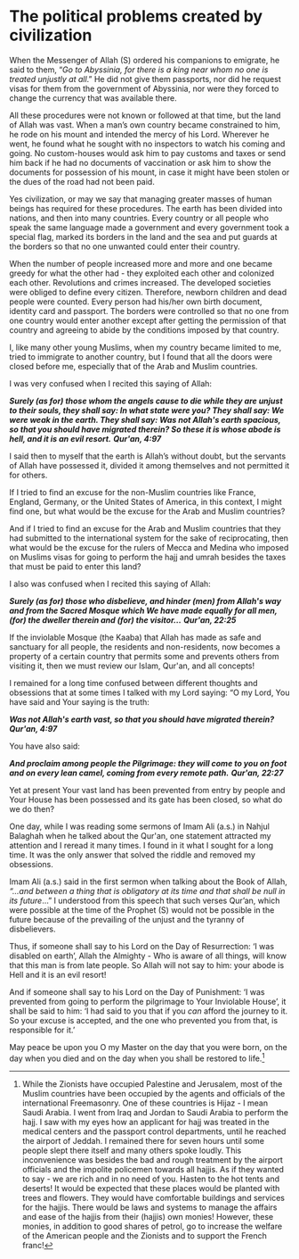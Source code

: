 The political problems created by civilization
==============================================

When the Messenger of Allah (S) ordered his companions to emigrate, he
said to them, “*Go to Abyssinia, for there is a king near whom no one is
treated unjustly at all*.” He did not give them passports, nor did he
request visas for them from the government of Abyssinia, nor were they
forced to change the currency that was available there.

All these procedures were not known or followed at that time, but the
land of Allah was vast. When a man’s own country became constrained to
him, he rode on his mount and intended the mercy of his Lord. Wherever
he went, he found what he sought with no inspectors to watch his coming
and going. No custom-houses would ask him to pay customs and taxes or
send him back if he had no documents of vaccination or ask him to show
the documents for possession of his mount, in case it might have been
stolen or the dues of the road had not been paid.

Yes civilization, or may we say that managing greater masses of human
beings has required for these procedures. The earth has been divided
into nations, and then into many countries. Every country or all people
who speak the same language made a government and every government took
a special flag, marked its borders in the land and the sea and put
guards at the borders so that no one unwanted could enter their country.

When the number of people increased more and more and one became greedy
for what the other had - they exploited each other and colonized each
other. Revolutions and crimes increased. The developed societies were
obliged to define every citizen. Therefore, newborn children and dead
people were counted. Every person had his/her own birth document,
identity card and passport. The borders were controlled so that no one
from one country would enter another except after getting the permission
of that country and agreeing to abide by the conditions imposed by that
country.

I, like many other young Muslims, when my country became limited to me,
tried to immigrate to another country, but I found that all the doors
were closed before me, especially that of the Arab and Muslim countries.

I was very confused when I recited this saying of Allah:

***Surely (as for) those whom the angels cause to die while they are
unjust to their souls, they shall say: In what state were you? They
shall say: We were weak in the earth. They shall say: Was not Allah's
earth spacious, so that you should have migrated therein? So these it is
whose abode is hell, and it is an evil resort.*** ***Qur'an, 4:97***

I said then to myself that the earth is Allah’s without doubt, but the
servants of Allah have possessed it, divided it among themselves and not
permitted it for others.

If I tried to find an excuse for the non-Muslim countries like France,
England, Germany, or the United States of America, in this context, I
might find one, but what would be the excuse for the Arab and Muslim
countries?

And if I tried to find an excuse for the Arab and Muslim countries that
they had submitted to the international system for the sake of
reciprocating, then what would be the excuse for the rulers of Mecca and
Medina who imposed on Muslims visas for going to perform the hajj and
umrah besides the taxes that must be paid to enter this land?

I also was confused when I recited this saying of Allah:

***Surely (as for) those who disbelieve, and hinder (men) from Allah's
way and from the Sacred Mosque which We have made equally for all men,
(for) the dweller therein and (for) the visitor…*** ***Qur'an, 22:25***

If the inviolable Mosque (the Kaaba) that Allah has made as safe and
sanctuary for all people, the residents and non-residents, now becomes a
property of a certain country that permits some and prevents others from
visiting it, then we must review our Islam, Qur'an, and all concepts!

I remained for a long time confused between different thoughts and
obsessions that at some times I talked with my Lord saying: “O my Lord,
You have said and Your saying is the truth:

***Was not Allah's earth vast, so that you should have migrated
therein?*** ***Qur'an, 4:97***

You have also said:

***And proclaim among people the Pilgrimage: they will come to you on
foot and on every lean camel, coming from every remote path.***
***Qur'an, 22:27***

Yet at present Your vast land has been prevented from entry by people
and Your House has been possessed and its gate has been closed, so what
do we do then?

One day, while I was reading some sermons of Imam Ali (a.s.) in Nahjul
Balaghah when he talked about the Qur'an, one statement attracted my
attention and I reread it many times. I found in it what I sought for a
long time. It was the only answer that solved the riddle and removed my
obsessions.

Imam Ali (a.s.) said in the first sermon when talking about the Book of
Allah, *“…and between a thing that is obligatory at its time and that
shall be null in its future*…” I understood from this speech that such
verses Qur’an, which were possible at the time of the Prophet (S) would
not be possible in the future because of the prevailing of the unjust
and the tyranny of disbelievers.

Thus, if someone shall say to his Lord on the Day of Resurrection: ‘I
was disabled on earth’, Allah the Almighty - Who is aware of all things,
will know that this man is from late people. So Allah will not say to
him: your abode is Hell and it is an evil resort!

And if someone shall say to his Lord on the Day of Punishment: ‘I was
prevented from going to perform the pilgrimage to Your Inviolable
House’, it shall be said to him: ‘I had said to you that if you *can*
afford the journey to it. So your excuse is accepted, and the one who
prevented you from that, is responsible for it.’

May peace be upon you O my Master on the day that you were born, on the
day when you died and on the day when you shall be restored to life.[^1]

[^1]: While the Zionists have occupied Palestine and Jerusalem, most of
the Muslim countries have been occupied by the agents and officials of
the international Freemasonry. One of these countries is Hijaz - I mean
Saudi Arabia. I went from Iraq and Jordan to Saudi Arabia to perform the
hajj. I saw with my eyes how an applicant for hajj was treated in the
medical centers and the passport control departments, until he reached
the airport of Jeddah. I remained there for seven hours until some
people slept there itself and many others spoke loudly. This
inconvenience was besides the bad and rough treatment by the airport
officials and the impolite policemen towards all hajjis. As if they
wanted to say - we are rich and in no need of you. Hasten to the hot
tents and deserts! It would be expected that these places would be
planted with trees and flowers. They would have comfortable buildings
and services for the hajjis. There would be laws and systems to manage
the affairs and ease of the hajjis from their (hajjis) own monies!
However, these monies, in addition to good shares of petrol, go to
increase the welfare of the American people and the Zionists and to
support the French franc!


